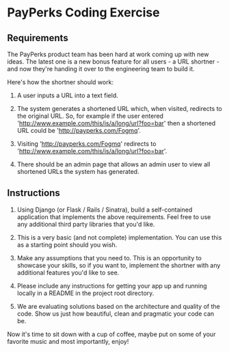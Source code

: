 PayPerks Coding Exercise
========================

Requirements
------------

The PayPerks product team has been hard at work coming up with new ideas. The latest one is a new bonus feature for all users - a URL shortner - and now they're handing it over to the engineering team to build it.

Here's how the shortner should work:

1. A user inputs a URL into a text field.

2. The system generates a shortened URL which, when visited, redirects to the original URL. So, for example if the user entered 'http://www.example.com/this/is/a/long/url?foo=bar' then a shortened URL could be 'http://payperks.com/Fogmq'.

3. Visiting 'http://payperks.com/Fogmq' redirects to 'http://www.example.com/this/is/a/long/url?foo=bar'.

4. There should be an admin page that allows an admin user to view all shortened URLs the system has generated.


Instructions
------------

1. Using Django (or Flask / Rails / Sinatra), build a self-contained application that implements the above requirements. Feel free to use any additional third party libraries that you'd like.

2. This is a very basic (and not complete) implementation. You can use this as a starting point should you wish.

3. Make any assumptions that you need to. This is an opportunity to showcase your skills, so if you want to, implement the shortner with any additional features you'd like to see.

4. Please include any instructions for getting your app up and running locally in a README in the project root directory.

5. We are evaluating solutions based on the architecture and quality of the code. Show us just how beautiful, clean and pragmatic your code can be.

Now it's time to sit down with a cup of coffee, maybe put on some of your favorite music and most importantly, enjoy!